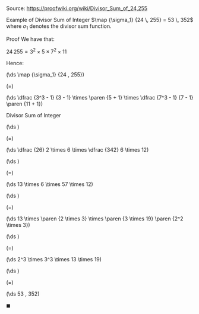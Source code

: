# 

Source: https://proofwiki.org/wiki/Divisor_Sum_of_24,255

Example of Divisor Sum of Integer
$\map {\sigma_1} {24 \, 255} = 53 \, 352$
where $\sigma_1$ denotes the divisor sum function.


Proof
We have that:

$24 \, 255 = 3^2 \times 5 \times 7^2 \times 11$

Hence:














\(\ds \map {\sigma_1} {24 \, 255}\)

\(=\)







\(\ds \dfrac {3^3 - 1} {3 - 1} \times \paren {5 + 1} \times \dfrac {7^3 - 1} {7 - 1} \paren {11 + 1}\)





Divisor Sum of Integer














\(\ds \)

\(=\)







\(\ds \dfrac {26} 2 \times 6 \times \dfrac {342} 6 \times 12\)




















\(\ds \)

\(=\)







\(\ds 13 \times 6 \times 57 \times 12\)




















\(\ds \)

\(=\)







\(\ds 13 \times \paren {2 \times 3} \times \paren {3 \times 19} \paren {2^2 \times 3}\)




















\(\ds \)

\(=\)







\(\ds 2^3 \times 3^3 \times 13 \times 19\)




















\(\ds \)

\(=\)







\(\ds 53 \, 352\)









$\blacksquare$






